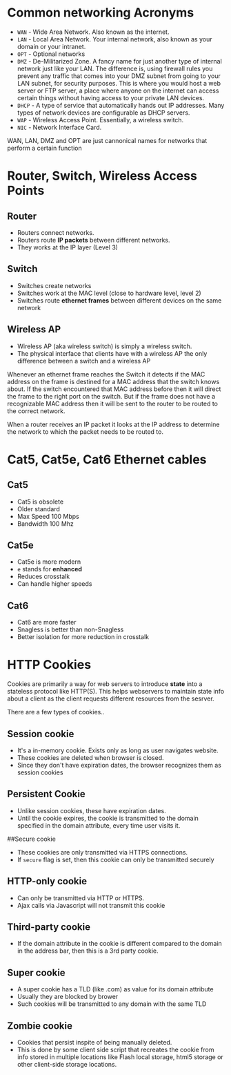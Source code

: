 # Common networking Acronyms

* `WAN` - Wide Area Network. Also known as the internet.
* `LAN` - Local Area Network. Your internal network, also known as your domain
or your intranet.
* `OPT` - Optional networks
* `DMZ` - De-Militarized Zone. A fancy name for just another type of internal
network just like your LAN. The difference is, using firewall rules you prevent
any traffic that comes into your DMZ subnet from going to your LAN subnet, for
security purposes. This is where you would host a web server or FTP server, a
place where anyone on the internet can access certain things without having
access to your private LAN devices.
* `DHCP` - A type of service that automatically hands out IP addresses. Many types
 of network devices are configurable as DHCP servers.
* `WAP` - Wireless Access Point.  Essentially, a wireless switch.
* `NIC` - Network Interface Card.

WAN, LAN, DMZ and OPT are just cannonical names for networks that perform a
certain function

# Router, Switch, Wireless Access Points
## Router
* Routers connect networks.
* Routers route **IP packets** between different networks.
* They works at the IP layer (Level 3)

## Switch
* Switches create networks
* Switches work at the MAC level (close to hardware level, level 2)
* Switches route **ethernet frames** between different devices on the same
network

## Wireless AP
* Wireless AP (aka wireless switch) is simply a wireless switch.
* The physical interface that clients have with a wireless AP the only
difference between a switch and a wireless AP

Whenever an ethernet frame reaches the Switch it detects if the MAC address on
the frame is destined for a MAC address that the switch knows about. If the
switch encountered that MAC address before then it will direct the frame to
the right port on the switch. But if the frame does not have a recognizable
MAC address then it will be sent to the router to be routed to the correct
network.

When a router receives an IP packet it looks at the IP address to determine the
network to which the packet needs to be routed to.

# Cat5, Cat5e, Cat6 Ethernet cables

## Cat5
* Cat5 is obsolete
* Older standard
* Max Speed 100 Mbps
* Bandwidth 100 Mhz

## Cat5e
* Cat5e is more modern
* `e` stands for **enhanced**
* Reduces crosstalk
* Can handle higher speeds

## Cat6
* Cat6 are more faster
* Snagless is better than non-Snagless
* Better isolation for more reduction in crosstalk

# HTTP Cookies

Cookies are primarily a way for web servers to introduce **state** into a
stateless protocol like HTTP(S). This helps webservers to maintain state
info about a client as the client requests different resources from the sesrver.

There are a few types of cookies..

## Session cookie
* It's a in-memory cookie. Exists only as long as user navigates website.
* These cookies are deleted when browser is closed.
* Since they don't have expiration dates, the browser recognizes them as
session cookies

## Persistent Cookie
* Unlike session cookies, these have expiration dates.
* Until the cookie expires, the cookie is transmitted to the domain specified
in the domain attribute, every time user visits it.

##Secure cookie
* These cookies are only transmitted via HTTPS connections.
* If `secure` flag is set, then this cookie can only be transmitted securely

## HTTP-only cookie
* Can only be transmitted via HTTP or HTTPS.
* Ajax calls via Javascript will not transmit this cookie

## Third-party cookie
* If the domain attribute in the cookie is different compared to the domain
in the address bar, then this is a 3rd party cookie.

## Super cookie
* A super cookie has a TLD (like .com) as value for its domain attribute
* Usually they are blocked by brower
* Such cookies will be transmitted to any domain with the same TLD

## Zombie cookie
* Cookies that persist inspite of being manually deleted.
* This is done by some client side script that recreates the cookie from info
stored in multiple locations like Flash local storage, html5 storage or other
client-side storage locations.



